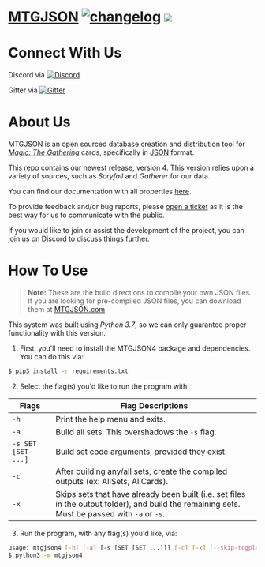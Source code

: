 # [**MTGJSON**](https://mtgjson.com/v4) [![changelog](https://img.shields.io/badge/dynamic/json.svg?label=version&url=https%3A%2F%2Fmtgjson.com%2Fv4%2Fjson%2Fversion.json&query=%24.version&colorB=blue)](https://mtgjson.com/v4/changelog.html) ![](https://img.shields.io/badge/dynamic/json.svg?label=released&url=https%3A%2F%2Fmtgjson.com%2Fv4%2Fjson%2Fversion.json&query=%24.date&colorB=blue)

# Connect With Us
Discord via [![Discord](https://img.shields.io/discord/224178957103136779.svg)](https://discord.gg/74GUQDE)

Gitter via [![Gitter](https://img.shields.io/gitter/room/nwjs/nw.js.svg)](https://gitter.im/mtgjson/mtgjson4)

# About Us

MTGJSON is an open sourced database creation and distribution tool for [*Magic: The Gathering*](https://magic.wizards.com/) cards, specifically in [JSON](https://json.org/) format.

This repo contains our newest release, version 4. This version relies upon a variety of sources, such as *Scryfall* and *Gatherer* for our data.

You can find our documentation with all properties [here](https://mtgjson.com/v4/docs.html).

To provide feedback and/or bug reports, please [open a ticket](https://github.com/mtgjson/mtgjson4/issues/new/choose) as it is the best way for us to communicate with the public.

If you would like to join or assist the development of the project, you can [join us on Discord](https://discord.gg/Hgyg7GJ) to discuss things further.

# How To Use

>**Note:** These are the build directions to compile your own JSON files.<br>
>If you are looking for pre-compiled JSON files, you can download them at [MTGJSON.com](https://mtgjson.com/v4).

This system was built using *Python 3.7*, so we can only guarantee proper functionality with this version.


1. First, you'll need to install the MTGJSON4 package and dependencies. You can do this via:

```sh
$ pip3 install -r requirements.txt
```

2. Select the flag(s) you'd like to run the program with:

| Flags              	| Flag Descriptions                                                                                                                              	|
|--------------------	|------------------------------------------------------------------------------------------------------------------------------------------------	|
| `-h`               	| Print the help menu and exits.                                                                                                                 	|
| `-a`               	| Build all sets. This overshadows the `-s` flag.                                                                                                	|
| `-s SET [SET ...]` 	| Build set code arguments, provided they exist.                                                                                                 	|
| `-c`               	| After building any/all sets, create the compiled outputs (ex: AllSets, AllCards).                                                              	|
| `-x`               	| Skips sets that have already been built (i.e. set files in the output folder), and build the remaining sets. Must be passed with `-a` or `-s`. 	|

3. Run the program, with any flag(s) you'd like, via:
```sh
usage: mtgjson4 [-h] [-a] [-s [SET [SET ...]]] [-c] [-x] [--skip-tcgplayer]
$ python3 -m mtgjson4
```
